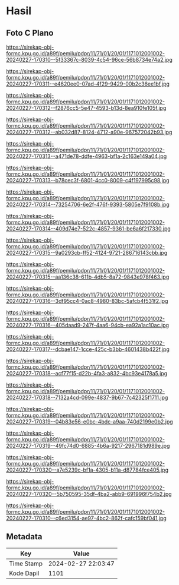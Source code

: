 # Hasil

## Foto C Plano

https://sirekap-obj-formc.kpu.go.id/a89f/pemilu/pdpr/11/71/01/20/01/1171012001002-20240227-170310--5f33367c-8039-4c54-96ce-56b8734e74a2.jpg

https://sirekap-obj-formc.kpu.go.id/a89f/pemilu/pdpr/11/71/01/20/01/1171012001002-20240227-170311--e4620ee0-07ad-4f29-9429-00b2c36ee1bf.jpg

https://sirekap-obj-formc.kpu.go.id/a89f/pemilu/pdpr/11/71/01/20/01/1171012001002-20240227-170312--f2876cc5-5e47-4593-b13d-8ea910fe105f.jpg

https://sirekap-obj-formc.kpu.go.id/a89f/pemilu/pdpr/11/71/01/20/01/1171012001002-20240227-170312--ab032d87-8124-4712-a90e-967572042b93.jpg

https://sirekap-obj-formc.kpu.go.id/a89f/pemilu/pdpr/11/71/01/20/01/1171012001002-20240227-170313--a471de78-ddfe-4963-bf1a-2c163e149a04.jpg

https://sirekap-obj-formc.kpu.go.id/a89f/pemilu/pdpr/11/71/01/20/01/1171012001002-20240227-170313--b78cec3f-6801-4cc0-8009-c4f197995c98.jpg

https://sirekap-obj-formc.kpu.go.id/a89f/pemilu/pdpr/11/71/01/20/01/1171012001002-20240227-170314--73254706-6e2f-476f-9393-5805e7f9108b.jpg

https://sirekap-obj-formc.kpu.go.id/a89f/pemilu/pdpr/11/71/01/20/01/1171012001002-20240227-170314--409d74e7-522c-4857-9361-be6a6f217330.jpg

https://sirekap-obj-formc.kpu.go.id/a89f/pemilu/pdpr/11/71/01/20/01/1171012001002-20240227-170315--9a0293cb-ff52-4124-9721-286716143cbb.jpg

https://sirekap-obj-formc.kpu.go.id/a89f/pemilu/pdpr/11/71/01/20/01/1171012001002-20240227-170315--aa136c38-611b-4db5-8a72-9843e978f463.jpg

https://sirekap-obj-formc.kpu.go.id/a89f/pemilu/pdpr/11/71/01/20/01/1171012001002-20240227-170316--3df95cc4-0ac8-4980-83bc-5afcb4f531f2.jpg

https://sirekap-obj-formc.kpu.go.id/a89f/pemilu/pdpr/11/71/01/20/01/1171012001002-20240227-170316--405daad9-247f-4aa6-94cb-ea92a1ac10ac.jpg

https://sirekap-obj-formc.kpu.go.id/a89f/pemilu/pdpr/11/71/01/20/01/1171012001002-20240227-170317--dcbae147-1cce-425c-b3bb-4601438b422f.jpg

https://sirekap-obj-formc.kpu.go.id/a89f/pemilu/pdpr/11/71/01/20/01/1171012001002-20240227-170318--acf77f15-d22b-4fa3-a832-4bc93e4178a5.jpg

https://sirekap-obj-formc.kpu.go.id/a89f/pemilu/pdpr/11/71/01/20/01/1171012001002-20240227-170318--7132a4cd-099e-4837-9b67-7c42325f1711.jpg

https://sirekap-obj-formc.kpu.go.id/a89f/pemilu/pdpr/11/71/01/20/01/1171012001002-20240227-170319--04b83e56-e0bc-4bdc-a9aa-740d2199e0b2.jpg

https://sirekap-obj-formc.kpu.go.id/a89f/pemilu/pdpr/11/71/01/20/01/1171012001002-20240227-170319--49fc74d0-6885-4b6a-9217-2967181d989e.jpg

https://sirekap-obj-formc.kpu.go.id/a89f/pemilu/pdpr/11/71/01/20/01/1171012001002-20240227-170320--a7e5239c-bf1a-4305-b11a-d87784fce405.jpg

https://sirekap-obj-formc.kpu.go.id/a89f/pemilu/pdpr/11/71/01/20/01/1171012001002-20240227-170320--5b750595-35df-4ba2-abb9-691996f754b2.jpg

https://sirekap-obj-formc.kpu.go.id/a89f/pemilu/pdpr/11/71/01/20/01/1171012001002-20240227-170310--c6ed3154-ae97-4bc2-862f-cafc159bf041.jpg


## Metadata

| Key        | Value               |
| ---------- | ------------------- |
| Time Stamp | 2024-02-27 22:03:47 |
| Kode Dapil | 1101                |



